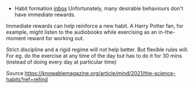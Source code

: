 - Habit formation  [inbox]()
Unfortunately, many desirable behaviours don't have immediate rewards. 

Immediate rewards can help reinforce a new habit. A Harry Potter fan, for example, might listen to the audiobooks while exercising as an in-the-moment reward for working out.

Strict discipline and a rigid regime will not help better. But flexible rules will. For eg. do the exercise at any time of the day but has to do it for 30 mins (instead of doing every day at particular time) 

Source https://knowablemagazine.org/article/mind/2021/the-science-habits?ref=refind



